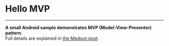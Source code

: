 # Hello MVP 
-------------

**A small Android sample demonstrates MVP (Model-View-Presenter) pattern.**  
Full details are explained in [the Medium post]().